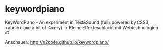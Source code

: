 keywordpiano
============

KeyWordPiano - An experiment in Text&amp;Sound (fully powered by CSS3, &lt;audio> and a bit of jQuery)
-> Kleine Effekteschlacht mit Webtechnologien :D

Anschauen: http://n2code.github.io/keywordpiano/
